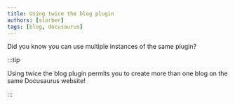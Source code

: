 ```yaml
---
title: Using twice the blog plugin
authors: [slorber]
tags: [blog, docusaurus]
---
```


Did you know you can use multiple instances of the same plugin?

<!--truncate-->

:::tip

Using twice the blog plugin permits you to create more than one blog on the same Docusaurus website!

:::
